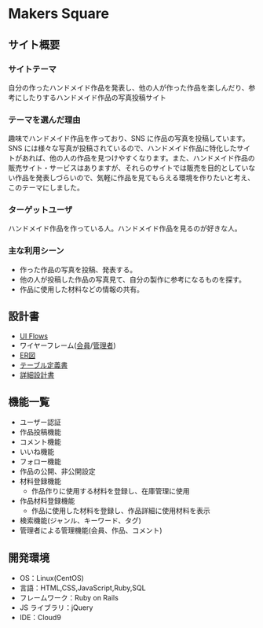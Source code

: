 # Makers Square

## サイト概要

### サイトテーマ

自分の作ったハンドメイド作品を発表し、他の人が作った作品を楽しんだり、参考にしたりするハンドメイド作品の写真投稿サイト

### テーマを選んだ理由

趣味でハンドメイド作品を作っており、SNS に作品の写真を投稿しています。SNS には様々な写真が投稿されているので、ハンドメイド作品に特化したサイトがあれば、他の人の作品を見つけやすくなります。また、ハンドメイド作品の販売サイト・サービスはありますが、それらのサイトでは販売を目的としていない作品を発表しづらいので、気軽に作品を見てもらえる環境を作りたいと考え、このテーマにしました。

### ターゲットユーザ

ハンドメイド作品を作っている人。ハンドメイド作品を見るのが好きな人。

### 主な利用シーン

- 作った作品の写真を投稿、発表する。
- 他の人が投稿した作品の写真見て、自分の製作に参考になるものを探す。
- 作品に使用した材料などの情報の共有。

## 設計書

- [UI Flows](https://drive.google.com/file/d/1ZIoH7jiXzwiuJFh62OuFTY0jesrICvWM/view?usp=sharing)
- ワイヤーフレーム([会員](https://drive.google.com/file/d/1mbpSssUGkcGQQolbkwnU848980YjRolW/view?usp=sharing)/[管理者](https://drive.google.com/file/d/19gVdFyeUxsnFFx2Z3yv10MkBi5q75Ho_/view?usp=sharing))
- [ER図](https://drive.google.com/file/d/1Ks0YaPF2amLIoOcPFRtlo_AsGcRisX1b/view?usp=sharing)
- [テーブル定義書](https://docs.google.com/spreadsheets/d/1qo1Ob-d7PMNCu7seNtrgznqbCYNjqyDJBAdRxt1WLuM/edit?usp=sharing)
- [詳細設計書](https://docs.google.com/spreadsheets/d/1SCLDNOno2XNpoH9YpqERVLOfLdwIm8EY2hcCXoJnPBY/edit?usp=sharing)

## 機能一覧

- ユーザー認証
- 作品投稿機能
- コメント機能
- いいね機能
- フォロー機能
- 作品の公開、非公開設定
- 材料登録機能
  - 作品作りに使用する材料を登録し、在庫管理に使用
- 作品材料登録機能
  - 作品に使用した材料を登録し、作品詳細に使用材料を表示
- 検索機能(ジャンル、キーワード、タグ)
- 管理者による管理機能(会員、作品、コメント)

## 開発環境

- OS：Linux(CentOS)
- 言語：HTML,CSS,JavaScript,Ruby,SQL
- フレームワーク：Ruby on Rails
- JS ライブラリ：jQuery
- IDE：Cloud9
